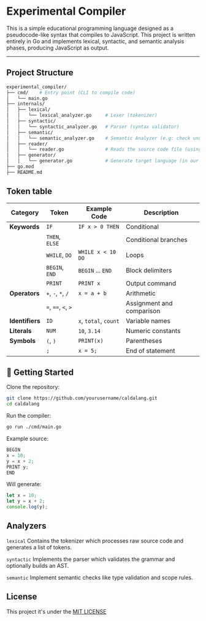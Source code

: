 # Experimental Compiler

This is a simple educational programming language designed as a pseudocode-like syntax that compiles to JavaScript. This project is written entirely in Go and implements lexical, syntactic, and semantic analysis phases, producing JavaScript as output.

---

## Project Structure

```bash
experimental_compiler/
├── cmd/    # Entry point (CLI to compile code)
│   └── main.go
├── internals/
│   ├── lexical/
│   │   └── lexical_analyzer.go     # Lexer (tokenizer)
│   ├── syntactic/
│   │   └── syntactic_analyzer.go   # Parser (syntax validator)
│   ├── semantic/
│   │   └── semantic_analyzer.go    # Semantic Analyzer (e.g: check unused / used before declaration)
│   ├── reader/
│   │   └── reader.go               # Reads the source code file (using made up extension .cdl that extend for CaldeiLang, our example pseudo-code)
│   ├── generator/
│   │   └── generator.go            # Generate target language (in our example, JS)
├── go.mod
├── README.md
```

## Token table

| Category        | Token               | Example Code          | Description               |
| --------------- | ------------------- | --------------------- | ------------------------- |
| **Keywords**    | `IF`                | `IF x > 0 THEN`       | Conditional               |
|                 | `THEN`, `ELSE`      |                       | Conditional branches      |
|                 | `WHILE`, `DO`       | `WHILE x < 10 DO`     | Loops                     |
|                 | `BEGIN`, `END`      | `BEGIN` ... `END`     | Block delimiters          |
|                 | `PRINT`             | `PRINT x`             | Output command            |
| **Operators**   | `+`, `-`, `*`, `/`  | `x = a + b`           | Arithmetic                |
|                 | `=`, `==`, `<`, `>` |                       | Assignment and comparison |
| **Identifiers** | `ID`                | `x`, `total`, `count` | Variable names            |
| **Literals**    | `NUM`               | `10`, `3.14`          | Numeric constants         |
| **Symbols**     | `(`, `)`            | `PRINT(x)`            | Parentheses               |
|                 | `;`                 | `x = 5;`              | End of statement          |

## 🚀 Getting Started

Clone the repository:

```bash
git clone https://github.com/yourusername/caldalang.git
cd caldalang
```

Run the compiler:

```bash
go run ./cmd/main.go
```

Example source:

```c
BEGIN
x = 10;
y = x + 2;
PRINT y;
END
```

Will generate:

```javascript
let x = 10;
let y = x + 2;
console.log(y);
```

## Analyzers

`lexical`
Contains the tokenizer which processes raw source code and generates a list of tokens.

`syntactic`
Implements the parser which validates the grammar and optionally builds an AST.

`semantic`
Implement semantic checks like type validation and scope rules.

## License

This project it's under the [MIT LICENSE](LICENSE)
